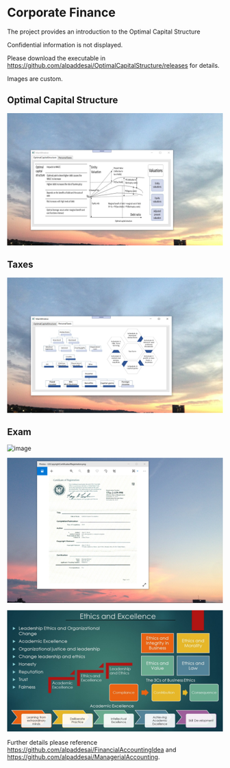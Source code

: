 # Corporate Finance

The project provides an introduction to the Optimal Capital Structure

Confidential information is not displayed.

Please download the executable in https://github.com/alpaddesai/OptimalCapitalStructure/releases for details.

Images are custom.

## Optimal Capital Structure
![image](OptimalCapitalStructure.png)

## Taxes
![image](PersonalTaxes.png)

## Exam
![image](Exam.jpg)

![image](USCopyrightCertificate.png)

![image](Ethics.jpg)

Further details please reference https://github.com/alpaddesai/FinancialAccountingIdea and https://github.com/alpaddesai/ManagerialAccounting.

